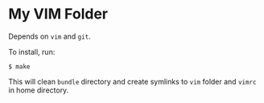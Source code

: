 # My VIM Folder

Depends on `vim` and `git`.

To install, run:

```
$ make
```

This will clean `bundle` directory and create symlinks to `vim` folder and `vimrc` in home directory.